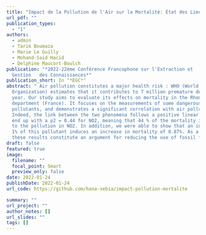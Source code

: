 ```yaml
---
title: "Impact de la Pollution de l'Air sur la Mortalité: État des Lieux et Approches"
url_pdf: ""
publication_types:
  - "1"
authors:
  - admin
  - Tarik Boumaza
  - Marie Le Guilly
  - Mohand-Said Hacid
  - Delphine Maucort-Boulch
publication: "*2022-22ème Conférence Francophone sur l'Extraction et
  Gestion   des Connaissances*"
publication_short: In "*EGC*"
abstract: " Air pollution constitutes a major health risk : WHO (World Health
  Organization) estimates that it contributes to 7 million premature deaths per
  year. Our study aims to evaluate its effects on mortality in the Rhone
  department (France). It focuses on the measurements of some dangerous
  pollutants, and demonstrates a significant correlation with air pollution.
  Indeed, the link between the two phenomena follows a positive linear trend. We
  end up with a ρ2 = 0.44 for NO2, meaning that 44 % of the mortality is linked
  to the pollution in NO2. In addition, we were able to show that an increase of
  1% of this pollutant induces an increase in mortality of 0.87%. As a result,
  these results constitute an argument for reducing the use of fossil fuels."
draft: false
featured: true
image:
  filename: ""
  focal_point: Smart
  preview_only: false
date: 2022-01-24
publishDate: 2022-01-24
url_code: https://github.com/hana-sebia/impact-pollution-mortalite

summary: ""
url_project: ""
author_notes: []
url_slides: ""
tags: []
---
```

